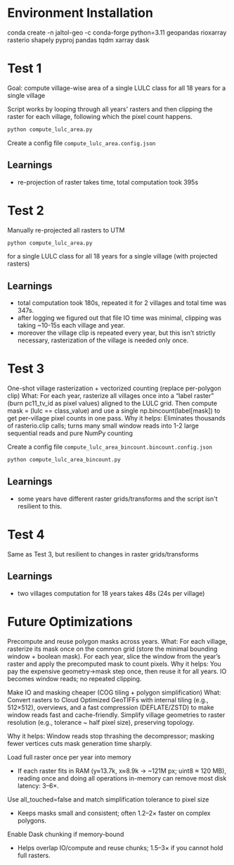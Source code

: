 
# Environment Installation
conda create -n jaltol-geo -c conda-forge python=3.11 geopandas rioxarray rasterio shapely pyproj pandas tqdm xarray dask

# Test 1
Goal: compute village-wise area of a single LULC class for all 18 years for a single village

Script works by looping through all years' rasters and then clipping the raster for each village, following which the pixel count happens.

```bash
python compute_lulc_area.py
```
Create a config file `compute_lulc_area.config.json`

## Learnings
- re-projection of raster takes time, total computation took 395s

# Test 2
Manually re-projected all rasters to UTM

```bash
python compute_lulc_area.py 
```
for a single LULC class for all 18 years for a single village (with projected rasters)

## Learnings
- total computation took 180s, repeated it for 2 villages and total time was 347s.
- after logging we figured out that file IO time was minimal, clipping was taking ~10-15s each village and year.
- moreover the village clip is repeated every year, but this isn't strictly necessary, rasterization of the village is needed only once.

# Test 3
One-shot village rasterization + vectorized counting (replace per-polygon clip)
What: For each year, rasterize all villages once into a “label raster” (burn pc11_tv_id as pixel values) aligned to the LULC grid. Then compute mask = (lulc == class_value) and use a single np.bincount(label[mask]) to get per-village pixel counts in one pass.
Why it helps: Eliminates thousands of rasterio.clip calls; turns many small window reads into 1-2 large sequential reads and pure NumPy counting

Create a config file `compute_lulc_area_bincount.bincount.config.json`

```bash
python compute_lulc_area_bincount.py
```

## Learnings
- some years have different raster grids/transforms and the script isn't resilient to this.


# Test 4
Same as Test 3, but resilient to changes in raster grids/transforms

## Learnings
- two villages computation for 18 years takes 48s (24s per village)





# Future Optimizations
Precompute and reuse polygon masks across years.
What: For each village, rasterize its mask once on the common grid (store the minimal bounding window + boolean mask). For each year, slice the window from the year’s raster and apply the precomputed mask to count pixels.
Why it helps: You pay the expensive geometry→mask step once, then reuse it for all years. IO becomes window reads; no repeated clipping.

Make IO and masking cheaper (COG tiling + polygon simplification)
What: Convert rasters to Cloud Optimized GeoTIFFs with internal tiling (e.g., 512×512), overviews, and a fast compression (DEFLATE/ZSTD) to make window reads fast and cache-friendly.
Simplify village geometries to raster resolution (e.g., tolerance ~ half pixel size), preserving topology.

Why it helps: Window reads stop thrashing the decompressor; masking fewer vertices cuts mask generation time sharply.

Load full raster once per year into memory
- If each raster fits in RAM (y≈13.7k, x≈8.9k → ~121M px; uint8 ≈ 120 MB), reading once and doing all operations in-memory can remove most disk latency: 3–6×.

Use all_touched=false and match simplification tolerance to pixel size
- Keeps masks small and consistent; often 1.2–2× faster on complex polygons.

Enable Dask chunking if memory-bound
- Helps overlap IO/compute and reuse chunks; 1.5–3× if you cannot hold full rasters.
